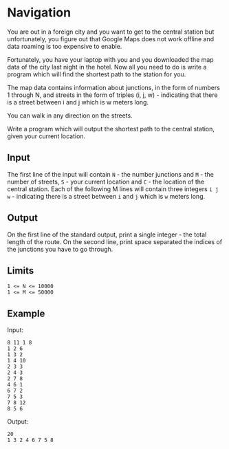 # Navigation

You are out in a foreign city and you want to get to the central station
but unfortunately, you figure out that Google Maps does not work offline
and data roaming is too expensive to enable.

Fortunately, you have your laptop with you and you downloaded the map
data of the city last night in the hotel. Now all you need to do is
write a program which will find the shortest path to the station for you.

The map data contains information about junctions, in the form of numbers
1 through N, and streets in the form of triples (i, j, w) - indicating
that there is a street between i and j which is w meters long.

You can walk in any direction on the streets.

Write a program which will output the shortest path to the central station,
given your current location.

## Input

The first line of the input will contain `N` - the number junctions and `M` -
the number of streets, `S` - your current location and `C` - the location of
the central station. Each of the following M lines will contain three integers
`i j w` - indicating there is a street between `i` and `j` which is `w`
meters long.

## Output

On the first line of the standard output, print a single integer - the total
length of the route. On the second line, print space separated the indices
of the junctions you have to go through.

## Limits

```
1 <= N <= 10000
1 <= M <= 50000
```

## Example

Input:

```
8 11 1 8
1 2 6
1 3 2
1 4 10
2 3 3
2 4 3
2 7 8
4 6 1
6 7 2
7 5 3
7 8 12
8 5 6
```

Output:

```
20
1 3 2 4 6 7 5 8
```
